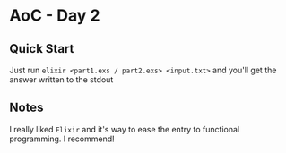 # AoC - Day 2

## Quick Start

Just run `elixir <part1.exs / part2.exs> <input.txt>` and you'll get the answer
written to the stdout

## Notes

I really liked `Elixir` and it's way to ease the entry to functional
programming. I recommend!

